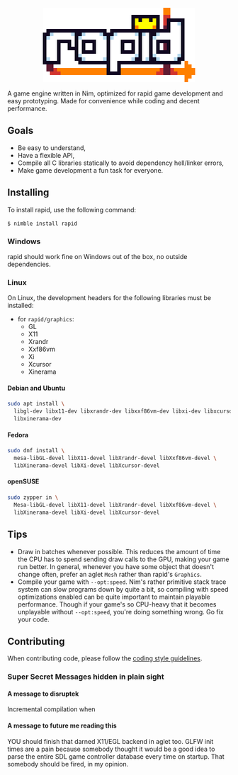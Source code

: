 <p align="center">
  <img src="logo-8x.png">
</p>

A game engine written in Nim, optimized for rapid game development and easy
prototyping. Made for convenience while coding and decent performance.

## Goals

 - Be easy to understand,
 - Have a flexible API,
 - Compile all C libraries statically to avoid dependency hell/linker errors,
 - Make game development a fun task for everyone.

## Installing

To install rapid, use the following command:
```
$ nimble install rapid
```

### Windows

rapid should work fine on Windows out of the box, no outside dependencies.

### Linux

On Linux, the development headers for the following libraries must be installed:

- for `rapid/graphics`:
  - GL
  - X11
  - Xrandr
  - Xxf86vm
  - Xi
  - Xcursor
  - Xinerama

#### Debian and Ubuntu
```sh
sudo apt install \
  libgl-dev libx11-dev libxrandr-dev libxxf86vm-dev libxi-dev libxcursor-dev \
  libxinerama-dev
```

#### Fedora
```sh
sudo dnf install \
  mesa-libGL-devel libX11-devel libXrandr-devel libXxf86vm-devel \
  libXinerama-devel libXi-devel libXcursor-devel
```

#### openSUSE
```sh
sudo zypper in \
  Mesa-libGL-devel libX11-devel libXrandr-devel libXxf86vm-devel \
  libXinerama-devel libXi-devel libXcursor-devel
```

## Tips

 - Draw in batches whenever possible. This reduces the amount of time the CPU
   has to spend sending draw calls to the GPU, making your game run better.
   In general, whenever you have some object that doesn't change often, prefer
   an aglet `Mesh` rather than rapid's `Graphics`.
 - Compile your game with `--opt:speed`. Nim's rather primitive stack trace
   system can slow programs down by quite a bit, so compiling with speed
   optimizations enabled can be quite important to maintain playable
   performance. Though if your game's so CPU-heavy that it becomes unplayable
   without `--opt:speed`, you're doing something wrong. Go fix your code.

## Contributing

When contributing code, please follow the [coding style guidelines](code_style.md).

### Super Secret Messages hidden in plain sight

#### A message to disruptek

Incremental compilation when

#### A message to future me reading this

YOU should finish that darned X11/EGL backend in aglet too. GLFW init times
are a pain because somebody thought it would be a good idea to parse the entire
SDL game controller database every time on startup. That somebody should be
fired, in my opinion.
